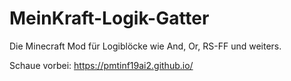 # MeinKraft-Logik-Gatter
Die Minecraft Mod für Logiblöcke wie And, Or, RS-FF und weiters.

Schaue vorbei: https://pmtinf19ai2.github.io/
